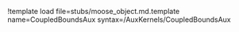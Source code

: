 !template load file=stubs/moose_object.md.template name=CoupledBoundsAux syntax=/AuxKernels/CoupledBoundsAux